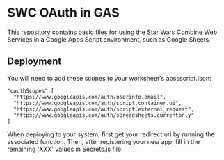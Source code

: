 # SWC OAuth in GAS
This repository contains basic files for using the Star Wars Combine Web Services in a Google Apps Script environment, such as Google Sheets. 

## Deployment
You will need to add these scopes to your worksheet's apssscript.json:
```
"oauthScopes":[
  "https://www.googleapis.com/auth/userinfo.email",
  "https://www.googleapis.com/auth/script.container.ui",
  "https://www.googleapis.com/auth/script.external_request",
  "https://www.googleapis.com/auth/spreadsheets.currentonly"
]
```

When deploying to your system, first get your redirect uri by running the associated function. Then, after registering your new app, fill in the remaining 'XXX' values in Secrets.js file.

